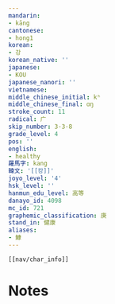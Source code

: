 ```yaml
---
mandarin:
- kāng
cantonese:
- hong1
korean:
- 강
korean_native: ''
japanese:
- KOU
japanese_nanori: ''
vietnamese:
middle_chinese_initial: kʰ
middle_chinese_final: ɑŋ
stroke_count: 11
radical: 广
skip_number: 3-3-8
grade_level: 4
pos: ''
english:
- healthy
羅馬字: kang
韓文: '[[캉]]'
joyo_level: '4'
hsk_level: ''
hanmun_edu_level: 高等
danayo_id: 4098
mc_id: 721
graphemic_classification: 庚
stand_in: 健康
aliases:
- 鱇
---
```

```meta-bind-embed
[[nav/char_info]]
```

# Notes
